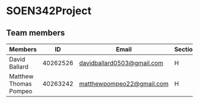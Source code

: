 # SOEN342Project

## Team members
| Members           | ID   | Email             | Section |
|----------------|------|-------------------|---------|
| David Ballard  | 40262526 | davidballard0503@gmail.com | H       |
| Matthew Thomas Pompeo       | 40263242 | matthewpompeo22@gmail.com  | H       |
